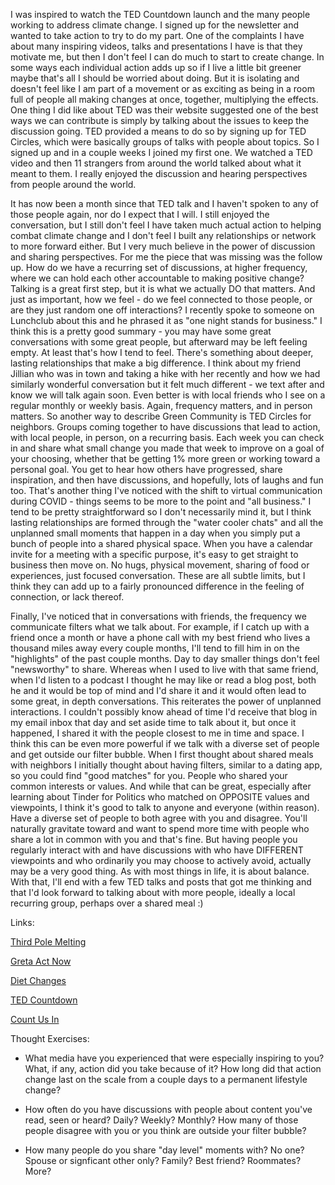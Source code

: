 I was inspired to watch the TED Countdown launch and the many people working to address climate change. I signed up for the newsletter and wanted to take action to try to do my part. One of the complaints I have about many inspiring videos, talks and presentations I have is that they motivate me, but then I don't feel I can do much to start to create change. In some ways each individual action adds up so if I live a little bit greener maybe that's all I should be worried about doing. But it is isolating and doesn't feel like I am part of a movement or as exciting as being in a room full of people all making changes at once, together, multiplying the effects. One thing I did like about TED was their website suggested one of the best ways we can contribute is simply by talking about the issues to keep the discussion going. TED provided a means to do so by signing up for TED Circles, which were basically groups of talks with people about topics. So I signed up and in a couple weeks I joined my first one. We watched a TED video and then 11 strangers from around the world talked about what it meant to them. I really enjoyed the discussion and hearing perspectives from people around the world.

It has now been a month since that TED talk and I haven't spoken to any of those people again, nor do I expect that I will. I still enjoyed the conversation, but I still don't feel I have taken much actual action to helping combat climate change and I don't feel I built any relationships or network to more forward either. But I very much believe in the power of discussion and sharing perspectives. For me the piece that was missing was the follow up. How do we have a recurring set of discussions, at higher frequency, where we can hold each other accountable to making positive change? Talking is a great first step, but it is what we actually DO that matters. And just as important, how we feel - do we feel connected to those people, or are they just random one off interactions? I recently spoke to someone on Lunchclub about this and he phrased it as "one night stands for business." I think this is a pretty good summary - you may have some great conversations with some great people, but afterward may be left feeling empty. At least that's how I tend to feel. There's something about deeper, lasting relationships that make a big difference. I think about my friend Jillian who was in town and taking a hike with her recently and how we had similarly wonderful conversation but it felt much different - we text after and know we will talk again soon. Even better is with local friends who I see on a regular monthly or weekly basis. Again, frequency matters, and in person matters. So another way to describe Green Community is TED Circles for neighbors. Groups coming together to have discussions that lead to action, with local people, in person, on a recurring basis. Each week you can check in and share what small change you made that week to improve on a goal of your choosing, whether that be getting 1% more green or working toward a personal goal. You get to hear how others have progressed, share inspiration, and then have discussions, and hopefully, lots of laughs and fun too. That's another thing I've noticed with the shift to virtual communication during COVID - things seems to be more to the point and "all business." I tend to be pretty straightforward so I don't necessarily mind it, but I think lasting relationships are formed through the "water cooler chats" and all the unplanned small moments that happen in a day when you simply put a bunch of people into a shared physical space. When you have a calendar invite for a meeting with a specific purpose, it's easy to get straight to business then move on. No hugs, physical movement, sharing of food or experiences, just focused conversation. These are all subtle limits, but I think they can add up to a fairly pronounced difference in the feeling of connection, or lack thereof.

Finally, I've noticed that in conversations with friends, the frequency we communicate filters what we talk about. For example, if I catch up with a friend once a month or have a phone call with my best friend who lives a thousand miles away every couple months, I'll tend to fill him in on the "highlights" of the past couple months. Day to day smaller things don't feel "newsworthy" to share. Whereas when I used to live with that same friend, when I'd listen to a podcast I thought he may like or read a blog post, both he and it would be top of mind and I'd share it and it would often lead to some great, in depth conversations. This reiterates the power of unplanned interactions. I couldn't possibly know ahead of time I'd receive that blog in my email inbox that day and set aside time to talk about it, but once it happened, I shared it with the people closest to me in time and space. I think this can be even more powerful if we talk with a diverse set of people and get outside our filter bubble. When I first thought about shared meals with neighbors I initially thought about having filters, similar to a dating app, so you could find "good matches" for you. People who shared your common interests or values. And while that can be great, especially after learning about Tinder for Politics who matched on OPPOSITE values and viewpoints, I think it's good to talk to anyone and everyone (within reason). Have a diverse set of people to both agree with you and disagree. You'll naturally gravitate toward and want to spend more time with people who share a lot in common with you and that's fine. But having people you regularly interact with and have discussions with who have DIFFERENT viewpoints and who ordinarily you may choose to actively avoid, actually may be a very good thing. As with most things in life, it is about balance. With that, I'll end with a few TED talks and posts that got me thinking and that I'd look forward to talking about with more people, ideally a local recurring group, perhaps over a shared meal :)

Links:

[Third Pole Melting](https://www.ted.com/talks/tshering_tobgay_an_urgent_call_to_protect_the_world_s_third_pole)

[Greta Act Now](https://www.ted.com/talks/greta_thunberg_the_disarming_case_to_act_right_now_on_climate_change)

[Diet Changes](https://ideas.ted.com/not-ready-to-be-vegan-here-are-5-tweaks-to-make-your-diet-more-earth-friendly/)

[TED Countdown](https://countdown.ted.com/)

[Count Us In](https://www.count-us-in.org/)

Thought Exercises:

- What media have you experienced that were especially inspiring to you? What, if any, action did you take because of it? How long did that action change last on the scale from a couple days to a permanent lifestyle change?

- How often do you have discussions with people about content you've read, seen or heard? Daily? Weekly? Monthly? How many of those people disagree with you or you think are outside your filter bubble?

- How many people do you share "day level" moments with? No one? Spouse or signficant other only? Family? Best friend? Roommates? More?
